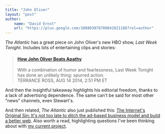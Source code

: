 ```yaml
---
title: "John Oliver"
layout: "post"
author: 
    name: "David Ernst"
    url: "https://plus.google.com/108803078708042821188?rel=author"
---
```


*The Atlantic* has a great piece on John Oliver's new HBO show, *Last Week Tonight*. Includes lots of entertaining clips and stories:

> #### [How John Oliver Beats Apathy](http://www.theatlantic.com/entertainment/archive/2014/08/how-john-oliver-is-procuring-latent-activism/376036/)
> With a combination of humor and fearlessness, Last Week Tonight has done an unlikely thing: spurred action.  
> TERRANCE ROSS, AUG 14 2014, 2:51 PM ET

And then the insightful takeaway highlights his editorial freedom, thanks to a lack of advertising dependence. The same can't be said for most other "news" channels, even Stewart's.

And then related, *The Atlantic* also just published this: [The Internet's Original Sin: It's not too late to ditch the ad-based business model and build a better web](http://www.theatlantic.com/technology/archive/2014/08/advertising-is-the-internets-original-sin/376041/?single_page=true). Also worth a read, highlighting questions I've been thinking about with [my current project](www.letsfix.net).
